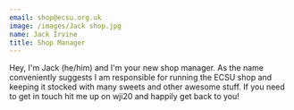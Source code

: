 ```yaml
---
email: shop@ecsu.org.uk
image: /images/Jack shop.jpg
name: Jack Irvine
title: Shop Manager
---
```


Hey, I'm Jack (he/him) and I'm your new shop manager. As the name conveniently suggests I am responsible for running the ECSU shop
and keeping it stocked with many sweets and other awesome stuff. If you need to get in touch hit me up on wji20 and happily get back to you!